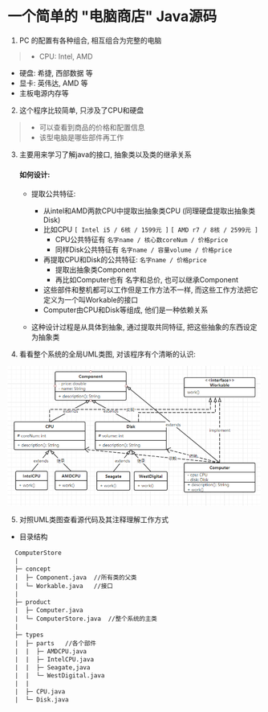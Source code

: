 # 一个简单的 "电脑商店" Java源码

1. PC 的配置有各种组合, 相互组合为完整的电脑
>  * CPU: Intel, AMD
   * 硬盘: 希捷, 西部数据 等
   * 显卡: 英伟达, AMD 等
   * 主板电源内存等

2. 这个程序比较简单, 只涉及了CPU和硬盘

>  * 可以查看到商品的价格和配置信息
>  * 该型电脑是哪些部件再工作

3. 主要用来学习了解java的接口, 抽象类以及类的继承关系

   

   #### 如何设计:

   * 提取公共特征:

     * 从intel和AMD两款CPU中提取出抽象类CPU (同理硬盘提取出抽象类Disk)
     * 比如CPU `[ Intel i5 / 6核 / 1599元 ]`  `[ AMD r7 / 8核 / 2599元 ]`
       * CPU公共特征有 `名字name / 核心数coreNum / 价格price`
       * 同样Disk公共特征有 `名字name / 容量volume / 价格price`
     * 再提取CPU和Disk的公共特征: `名字name / 价格price`
       * 提取出抽象类Component
       * 再比如Computer也有 名字和总价, 也可以继承Component
     * 这些部件和整机都可以工作但是工作方法不一样, 而这些工作方法把它定义为一个叫Workable的接口
     * Computer由CPU和Disk等组成, 他们是一种依赖关系

   * 这种设计过程是从具体到抽象, 通过提取共同特征, 把这些抽象的东西设定为抽象类

     

4. 看看整个系统的全局UML类图, 对该程序有个清晰的认识:

![UML类图](.\img\UML类图.png)



5. 对照UML类图查看源代码及其注释理解工作方式



* 目录结构

```
  ComputerStore
  |
  ├─ concept
  |  ├─ Component.java	//所有类的父类
  |  └─ Workable.java	//接口
  |  
  ├─ product
  |  ├─ Computer.java	
  |  └─ ComputerStore.java	//整个系统的主类
  |
  ├─ types
  |  ├─ parts	//各个部件
  |  |  ├─ AMDCPU.java
  |  |  ├─ IntelCPU.java
  |  |  ├─ Seagate,java
  |  |  └─ WestDigital.java
  |  |
  |  ├─ CPU.java
  |  └─ Disk.java
```
